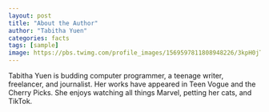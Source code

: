 ```yaml
---
layout: post
title: "About the Author"
author: "Tabitha Yuen"
categories: facts
tags: [sample]
image: https://pbs.twimg.com/profile_images/1569597811808948226/3kpH0jTq_400x400.jpg
---
```

 Tabitha Yuen is budding computer programmer, a teenage writer, freelancer, and journalist. Her works have appeared in Teen Vogue and the Cherry Picks. She enjoys watching all things Marvel, petting her cats, and TikTok. 
